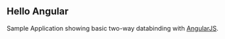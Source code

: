 ## Hello Angular ##

Sample Application showing basic two-way databinding with [AngularJS](http://angularjs.org).